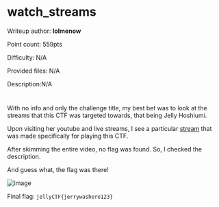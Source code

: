 # watch_streams
Writeup author: **lolmenow**

Point count: 559pts

Difficulty: N/A

Provided files: N/A 

Description:N/A
# 

With no info and only the challenge title, my best bet was to look at the streams that this CTF was targeted towards, that being Jelly Hoshiumi.

Upon visiting her youtube and live streams, I see a particular [stream](https://www.youtube.com/watch?v=QH8LKkIVHzI) that was made specifically for playing this CTF.

After skimming the entire video, no flag was found. So, I checked the description.

And guess what, the flag was there!

![image](https://github.com/sa1181405/pbchocolate-private-writeups/assets/170969470/60e4fa49-e684-4bdd-93cc-d1f5e9e0cbfd)

Final flag: `jellyCTF{jerrywashere123}`

